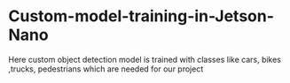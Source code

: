 # Custom-model-training-in-Jetson-Nano
Here custom object detection model is trained with classes like cars, bikes ,trucks, pedestrians which are needed for our project
